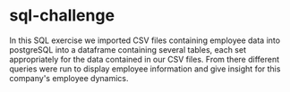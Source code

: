 # sql-challenge
In this SQL exercise we imported CSV files containing employee data into postgreSQL into a dataframe containing several tables, each set appropriately for the data contained in our CSV files. From there different queries were run to display employee information and give insight for this company's employee dynamics.
